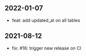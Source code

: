 ## 2022-01-07

- feat: add updated_at on all tables

## 2021-08-12

- fix: #16: trigger new release on CI 
